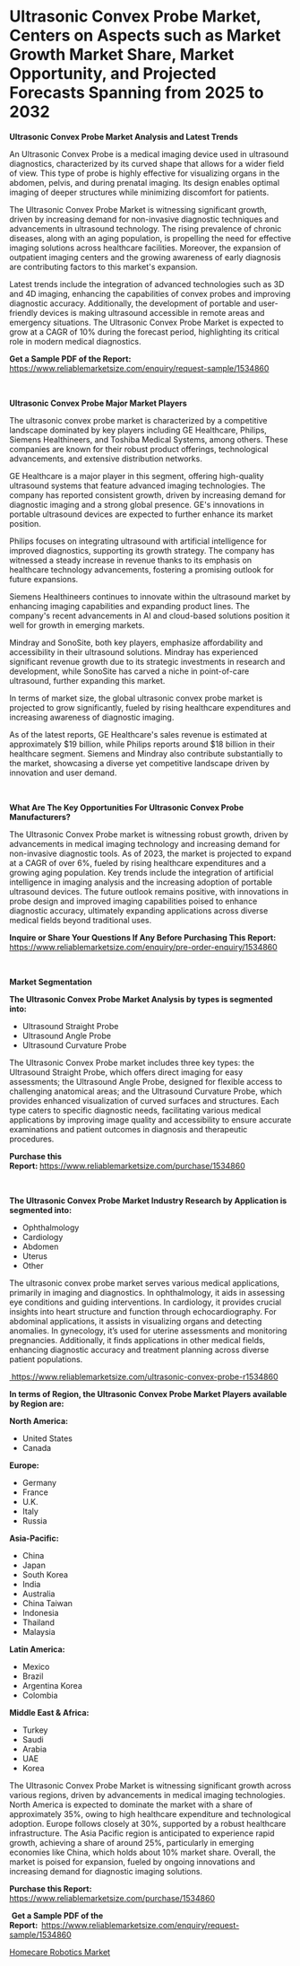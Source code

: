 <p><h1>Ultrasonic Convex Probe Market, Centers on Aspects such as Market Growth Market Share, Market Opportunity, and Projected Forecasts Spanning from 2025 to 2032</h1></p><p><strong>Ultrasonic Convex Probe Market Analysis and Latest Trends</strong></p>
<p><p>An Ultrasonic Convex Probe is a medical imaging device used in ultrasound diagnostics, characterized by its curved shape that allows for a wider field of view. This type of probe is highly effective for visualizing organs in the abdomen, pelvis, and during prenatal imaging. Its design enables optimal imaging of deeper structures while minimizing discomfort for patients.</p><p>The Ultrasonic Convex Probe Market is witnessing significant growth, driven by increasing demand for non-invasive diagnostic techniques and advancements in ultrasound technology. The rising prevalence of chronic diseases, along with an aging population, is propelling the need for effective imaging solutions across healthcare facilities. Moreover, the expansion of outpatient imaging centers and the growing awareness of early diagnosis are contributing factors to this market's expansion.</p><p>Latest trends include the integration of advanced technologies such as 3D and 4D imaging, enhancing the capabilities of convex probes and improving diagnostic accuracy. Additionally, the development of portable and user-friendly devices is making ultrasound accessible in remote areas and emergency situations. The Ultrasonic Convex Probe Market is expected to grow at a CAGR of 10% during the forecast period, highlighting its critical role in modern medical diagnostics.</p></p>
<p><strong>Get a Sample PDF of the Report:&nbsp;</strong> <a href="https://www.reliablemarketsize.com/enquiry/request-sample/1534860?utm_campaign=2457&utm_medium=2&utm_source=Github&utm_content=ia&utm_term=04032025&utm_id=ultrasonic-convex-probe">https://www.reliablemarketsize.com/enquiry/request-sample/1534860</a></p>
<p>&nbsp;</p>
<p><strong>Ultrasonic Convex Probe Major Market Players</strong></p>
<p><p>The ultrasonic convex probe market is characterized by a competitive landscape dominated by key players including GE Healthcare, Philips, Siemens Healthineers, and Toshiba Medical Systems, among others. These companies are known for their robust product offerings, technological advancements, and extensive distribution networks.</p><p>GE Healthcare is a major player in this segment, offering high-quality ultrasound systems that feature advanced imaging technologies. The company has reported consistent growth, driven by increasing demand for diagnostic imaging and a strong global presence. GE's innovations in portable ultrasound devices are expected to further enhance its market position.</p><p>Philips focuses on integrating ultrasound with artificial intelligence for improved diagnostics, supporting its growth strategy. The company has witnessed a steady increase in revenue thanks to its emphasis on healthcare technology advancements, fostering a promising outlook for future expansions.</p><p>Siemens Healthineers continues to innovate within the ultrasound market by enhancing imaging capabilities and expanding product lines. The company's recent advancements in AI and cloud-based solutions position it well for growth in emerging markets.</p><p>Mindray and SonoSite, both key players, emphasize affordability and accessibility in their ultrasound solutions. Mindray has experienced significant revenue growth due to its strategic investments in research and development, while SonoSite has carved a niche in point-of-care ultrasound, further expanding this market.</p><p>In terms of market size, the global ultrasonic convex probe market is projected to grow significantly, fueled by rising healthcare expenditures and increasing awareness of diagnostic imaging. </p><p>As of the latest reports, GE Healthcare's sales revenue is estimated at approximately $19 billion, while Philips reports around $18 billion in their healthcare segment. Siemens and Mindray also contribute substantially to the market, showcasing a diverse yet competitive landscape driven by innovation and user demand.</p></p>
<p>&nbsp;</p>
<p><strong>What Are The Key Opportunities For Ultrasonic Convex Probe Manufacturers?</strong></p>
<p><p>The Ultrasonic Convex Probe market is witnessing robust growth, driven by advancements in medical imaging technology and increasing demand for non-invasive diagnostic tools. As of 2023, the market is projected to expand at a CAGR of over 6%, fueled by rising healthcare expenditures and a growing aging population. Key trends include the integration of artificial intelligence in imaging analysis and the increasing adoption of portable ultrasound devices. The future outlook remains positive, with innovations in probe design and improved imaging capabilities poised to enhance diagnostic accuracy, ultimately expanding applications across diverse medical fields beyond traditional uses.</p></p>
<p><strong>Inquire or Share Your Questions If Any Before Purchasing This Report:</strong> <a href="https://www.reliablemarketsize.com/enquiry/pre-order-enquiry/1534860?utm_campaign=2457&utm_medium=2&utm_source=Github&utm_content=ia&utm_term=04032025&utm_id=ultrasonic-convex-probe">https://www.reliablemarketsize.com/enquiry/pre-order-enquiry/1534860</a></p>
<p>&nbsp;</p>
<p><strong>Market Segmentation</strong></p>
<p><strong>The Ultrasonic Convex Probe Market Analysis by types is segmented into:</strong></p>
<p><ul><li>Ultrasound Straight Probe</li><li>Ultrasound Angle Probe</li><li>Ultrasound Curvature Probe</li></ul></p>
<p><p>The Ultrasonic Convex Probe market includes three key types: the Ultrasound Straight Probe, which offers direct imaging for easy assessments; the Ultrasound Angle Probe, designed for flexible access to challenging anatomical areas; and the Ultrasound Curvature Probe, which provides enhanced visualization of curved surfaces and structures. Each type caters to specific diagnostic needs, facilitating various medical applications by improving image quality and accessibility to ensure accurate examinations and patient outcomes in diagnosis and therapeutic procedures.</p></p>
<p><strong>Purchase this Report:&nbsp;</strong><a href="https://www.reliablemarketsize.com/purchase/1534860?utm_campaign=2457&utm_medium=2&utm_source=Github&utm_content=ia&utm_term=04032025&utm_id=ultrasonic-convex-probe">https://www.reliablemarketsize.com/purchase/1534860</a></p>
<p>&nbsp;</p>
<p><strong>The Ultrasonic Convex Probe Market Industry Research by Application is segmented into:</strong></p>
<p><ul><li>Ophthalmology</li><li>Cardiology</li><li>Abdomen</li><li>Uterus</li><li>Other</li></ul></p>
<p><p>The ultrasonic convex probe market serves various medical applications, primarily in imaging and diagnostics. In ophthalmology, it aids in assessing eye conditions and guiding interventions. In cardiology, it provides crucial insights into heart structure and function through echocardiography. For abdominal applications, it assists in visualizing organs and detecting anomalies. In gynecology, it’s used for uterine assessments and monitoring pregnancies. Additionally, it finds applications in other medical fields, enhancing diagnostic accuracy and treatment planning across diverse patient populations.</p></p>
<p><a href="https://www.reliablemarketsize.com/ultrasonic-convex-probe-r1534860?utm_campaign=2457&utm_medium=2&utm_source=Github&utm_content=ia&utm_term=04032025&utm_id=ultrasonic-convex-probe">&nbsp;https://www.reliablemarketsize.com/ultrasonic-convex-probe-r1534860</a></p>
<p><strong>In terms of Region, the Ultrasonic Convex Probe Market Players available by Region are:</strong></p>
<p>
    <p> <strong> North America: </strong>
        <ul>
            <li>United States</li>
            <li>Canada</li>
        </ul>
        </p> 
    <p> <strong> Europe: </strong>
        <ul>
            <li>Germany</li>
            <li>France</li>
            <li>U.K.</li>
            <li>Italy</li>
            <li>Russia</li>
        </ul>
        </p> 
    <p> <strong> Asia-Pacific: </strong>
        <ul>
            <li>China</li>
            <li>Japan</li>
            <li>South Korea</li>
            <li>India</li>
            <li>Australia</li>
            <li>China Taiwan</li>
            <li>Indonesia</li>
            <li>Thailand</li>
            <li>Malaysia</li>
        </ul>
        </p> 
    <p> <strong> Latin America: </strong>
        <ul>
            <li>Mexico</li>
            <li>Brazil</li>
            <li>Argentina Korea</li>
            <li>Colombia</li>
        </ul>
        </p> 
    <p> <strong> Middle East & Africa: </strong>
        <ul>
            <li>Turkey</li>
            <li>Saudi</li>
            <li>Arabia</li>
            <li>UAE</li>
            <li>Korea</li>
        </ul>
    </p>
    </p>
<p><p>The Ultrasonic Convex Probe Market is witnessing significant growth across various regions, driven by advancements in medical imaging technologies. North America is expected to dominate the market with a share of approximately 35%, owing to high healthcare expenditure and technological adoption. Europe follows closely at 30%, supported by a robust healthcare infrastructure. The Asia Pacific region is anticipated to experience rapid growth, achieving a share of around 25%, particularly in emerging economies like China, which holds about 10% market share. Overall, the market is poised for expansion, fueled by ongoing innovations and increasing demand for diagnostic imaging solutions.</p></p>
<p><strong>Purchase this Report: </strong><a href="https://www.reliablemarketsize.com/purchase/1534860?utm_campaign=2457&utm_medium=2&utm_source=Github&utm_content=ia&utm_term=04032025&utm_id=ultrasonic-convex-probe">https://www.reliablemarketsize.com/purchase/1534860</a></p>
<p>&nbsp;<strong>Get a Sample PDF of the Report:&nbsp;&nbsp;</strong><a href="https://www.reliablemarketsize.com/enquiry/request-sample/1534860?utm_campaign=2457&utm_medium=2&utm_source=Github&utm_content=ia&utm_term=04032025&utm_id=ultrasonic-convex-probe">https://www.reliablemarketsize.com/enquiry/request-sample/1534860</a></p>
<p><strong></strong></p>
<p><p><a href="https://github.com/AngelaWalsh696/Market-Research-Report-List-1/blob/main/homecare-robotics-market.md?utm_campaign=2457&utm_medium=2&utm_source=Github&utm_content=ia&utm_term=04032025&utm_id=ultrasonic-convex-probe">Homecare Robotics Market</a></p></p>
